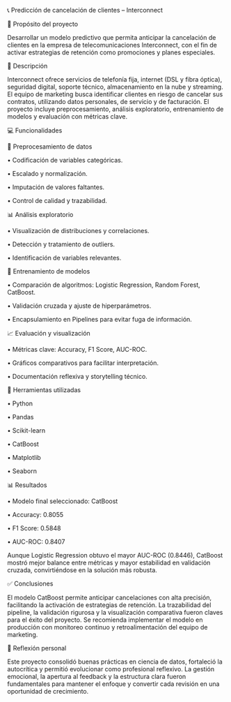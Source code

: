 📞 Predicción de cancelación de clientes – Interconnect

📌 Propósito del proyecto

Desarrollar un modelo predictivo que permita anticipar la cancelación de clientes en la empresa de telecomunicaciones Interconnect, con el fin de activar estrategias de retención como promociones y planes especiales.

📝 Descripción

Interconnect ofrece servicios de telefonía fija, internet (DSL y fibra óptica), seguridad digital, soporte técnico, almacenamiento en la nube y streaming. El equipo de marketing busca identificar clientes en riesgo de cancelar sus contratos, utilizando datos personales, de servicio y de facturación. El proyecto incluye preprocesamiento, análisis exploratorio, entrenamiento de modelos y evaluación con métricas clave.

💻 Funcionalidades

🧹 Preprocesamiento de datos

• 	Codificación de variables categóricas.

• 	Escalado y normalización.

• 	Imputación de valores faltantes.

• 	Control de calidad y trazabilidad.

📊 Análisis exploratorio

• 	Visualización de distribuciones y correlaciones.

• 	Detección y tratamiento de outliers.

• 	Identificación de variables relevantes.

🧠 Entrenamiento de modelos

• 	Comparación de algoritmos: Logistic Regression, Random Forest, CatBoost.

• 	Validación cruzada y ajuste de hiperparámetros.

• 	Encapsulamiento en Pipelines para evitar fuga de información.

📈 Evaluación y visualización

• 	Métricas clave: Accuracy, F1 Score, AUC-ROC.

• 	Gráficos comparativos para facilitar interpretación.

• 	Documentación reflexiva y storytelling técnico.

🔧 Herramientas utilizadas

• 	Python

• 	Pandas

• 	Scikit-learn

• 	CatBoost

• 	Matplotlib

• 	Seaborn

📊 Resultados

• 	Modelo final seleccionado: CatBoost

• 	Accuracy: 0.8055

• 	F1 Score: 0.5848

• 	AUC-ROC: 0.8407

Aunque Logistic Regression obtuvo el mayor AUC-ROC (0.8446), CatBoost mostró mejor balance entre métricas y mayor estabilidad en validación cruzada, convirtiéndose en la solución más robusta.

✅ Conclusiones

El modelo CatBoost permite anticipar cancelaciones con alta precisión, facilitando la activación de estrategias de retención. La trazabilidad del pipeline, la validación rigurosa y la visualización comparativa fueron claves para el éxito del proyecto. Se recomienda implementar el modelo en producción con monitoreo continuo y retroalimentación del equipo de marketing.

🌱 Reflexión personal

Este proyecto consolidó buenas prácticas en ciencia de datos, fortaleció la autocrítica y permitió evolucionar como profesional reflexivo. La gestión emocional, la apertura al feedback y la estructura clara fueron fundamentales para mantener el enfoque y convertir cada revisión en una oportunidad de crecimiento.
